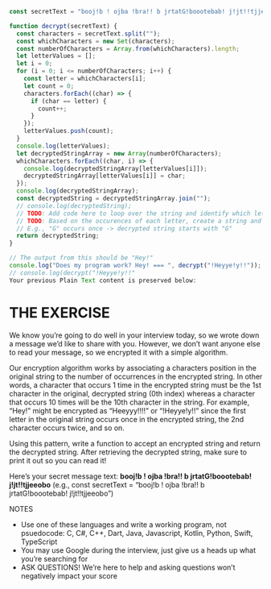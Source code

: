 ```Javascript
const secretText = "booj!b ! ojba !bra!! b jrtatG!boootebab! j!jt!!tjjeeobo";

function decrypt(secretText) {
  const characters = secretText.split("");
  const whichCharacters = new Set(characters);
  const numberOfCharacters = Array.from(whichCharacters).length;
  let letterValues = [];
  let i = 0;
  for (i = 0; i <= numberOfCharacters; i++) {
    const letter = whichCharacters[i];
    let count = 0;
    characters.forEach((char) => {
      if (char == letter) {
        count++;
      }
    });
    letterValues.push(count);
  }
  console.log(letterValues);
  let decryptedStringArray = new Array(numberOfCharacters);
  whichCharacters.forEach((char, i) => {
    console.log(decryptedStringArray[letterValues[i]]);
    decryptedStringArray[letterValues[i]] = char;
  });
  console.log(decryptedStringArray);
  const decryptedString = decryptedStringArray.join("");
  // console.log(decryptedString);
  // TODO: Add code here to loop over the string and identify which letters occur the most (No hard coding!)
  // TODO: Based on the occurences of each letter, create a string and return it
  // E.g., "G" occurs once -> decrypted string starts with "G"
  return decryptedString;
}

// The output from this should be "Hey!"
console.log("Does my program work? Hey! === ", decrypt("!Heyye!y!!"));
// console.log(decrypt("!Heyye!y!!"
Your previous Plain Text content is preserved below:

```
# THE EXERCISE
We know you’re going to do well in your interview today, so we wrote down a message we’d like to share with you. However, we don’t want anyone else to read your message, so we encrypted it with a simple algorithm.


Our encryption algorithm works by associating a characters position in the original string to the number of occurrences in the encrypted string. In other words, a character that occurs 1 time in the encrypted string must be the 1st character in the original, decrypted string (0th index) whereas a character that occurs 10 times will be the 10th character in the string. For example, “Hey!” might be encrypted as “Heeyyy!!!!” or “!Heyye!y!!” since the first letter in the original string occurs once in the encrypted string, the 2nd character occurs twice, and so on.

 
Using this pattern, write a function to accept an encrypted string and return the decrypted string. After retrieving the decrypted string, make sure to print it out so you can read it!

 
Here’s your secret message text: **booj!b ! ojba !bra!! b jrtatG!boootebab! j!jt!!tjjeeobo**
(e.g., const secretText = “booj!b ! ojba !bra!! b jrtatG!boootebab! j!jt!!tjjeeobo”)


NOTES
- Use one of these languages and write a working program, not psuedocode: C, C#, C++, Dart, Java, Javascript, Kotlin, Python, Swift, TypeScript
- You may use Google during the interview, just give us a heads up what you’re searching for
- ASK QUESTIONS! We’re here to help and asking questions won’t negatively impact your score
